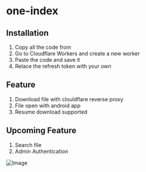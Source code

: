 # one-index


## Installation
1. Copy all the code from
2. Go to Cloudflare Workers and create a new worker 
3. Paste the code and save it
4. Relace the refresh token with your own 

## Feature 
1. Download file with clouldflare reverse proxy 
2. File open with android app 
3. Resume download supported 


## Upcoming Feature 
1. Search file 
2. Admin Authentication 




![Image](<https://github.com/mahbubmaruf178/one-index/blob/master/screen/Screenshot%20(2).png?raw=true>)
